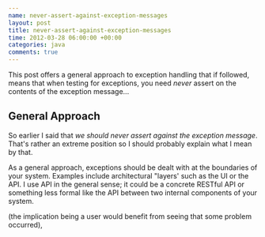 ```yaml
---
name: never-assert-against-exception-messages
layout: post
title: never-assert-against-exception-messages
time: 2012-03-28 06:00:00 +00:00
categories: java 
comments: true
---
```


This post offers a general approach to exception handling that if followed, means that when testing for exceptions, you need _never_ assert on the contents of the exception message...

<!-- more -->

## General Approach

So earlier I said that _we should never assert against the exception message_. That's rather an extreme position so I should probably explain what I mean by that.

As a general approach, exceptions should be dealt with at the boundaries of your system. Examples include architectural "layers' such as the UI or the API. I use API in the general sense; it could be a concrete RESTful API or something less formal like the API between two internal components of your system.

(the implication being a user would benefit from seeing that some problem occurred), 

